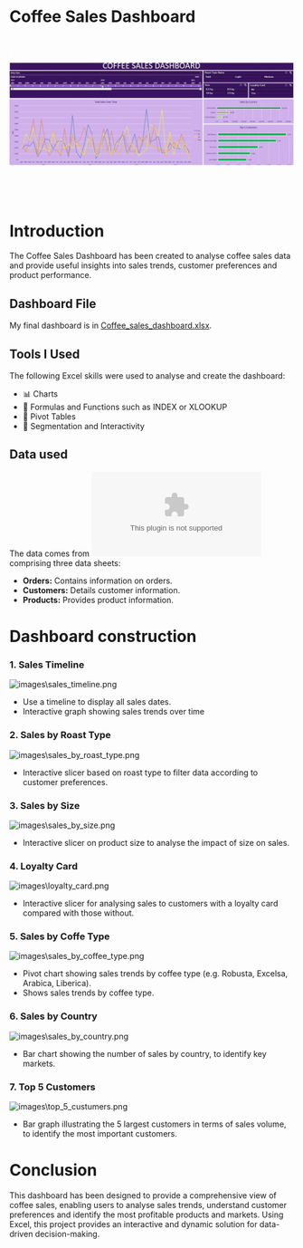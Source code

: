 
# **Coffee Sales Dashboard**

![Coffee_sales_dashboard.png](Coffee_sales_dashboard.gif)

# Introduction

The Coffee Sales Dashboard has been created to analyse coffee sales data and provide useful insights into sales trends, customer preferences and product performance.

## Dashboard File
My final dashboard is in [Coffee_sales_dashboard.xlsx](Coffee_sales_dashboard.xlsx).

## Tools I Used

The following Excel skills were used to analyse and create the dashboard:
- 📊 Charts
- 🧮 Formulas and Functions such as INDEX or XLOOKUP
- 🔢 Pivot Tables
- 🎯 Segmentation and Interactivity

## Data used

The data comes from ![coffeeOrdersData.xlsx](coffeeOrdersData.xlsx) comprising three data sheets:
- **Orders:** Contains information on orders.
- **Customers:** Details customer information.
- **Products:** Provides product information.

# Dashboard construction

### 1. Sales Timeline

![images\sales_timeline.png](sales_timeline.png)

- Use a timeline to display all sales dates.
- Interactive graph showing sales trends over time


### 2. Sales by Roast Type

![images\sales_by_roast_type.png](sales_by_roast_type.png)

- Interactive slicer based on roast type to filter data according to customer preferences.

### 3. Sales by Size

![images\sales_by_size.png](sales_by_size.png)

- Interactive slicer on product size to analyse the impact of size on sales.

### 4. Loyalty Card

![images\loyalty_card.png](loyalty_card.png)

- Interactive slicer for analysing sales to customers with a loyalty card compared with those without.

### 5. Sales by Coffe Type

![images\sales_by_coffee_type.png](sales_by_coffee_type.png)

- Pivot chart showing sales trends by coffee type (e.g. Robusta, Excelsa, Arabica, Liberica).
- Shows sales trends by coffee type.

### 6. Sales by Country

![images\sales_by_country.png](sales_by_country.png)

- Bar chart showing the number of sales by country, to identify key markets.

### 7. Top 5 Customers

![images\top_5_custumers.png](top_5_custumers.png)

- Bar graph illustrating the 5 largest customers in terms of sales volume, to identify the most important customers.


# Conclusion

This dashboard has been designed to provide a comprehensive view of coffee sales, enabling users to analyse sales trends, understand customer preferences and identify the most profitable products and markets. Using Excel, this project provides an interactive and dynamic solution for data-driven decision-making.
